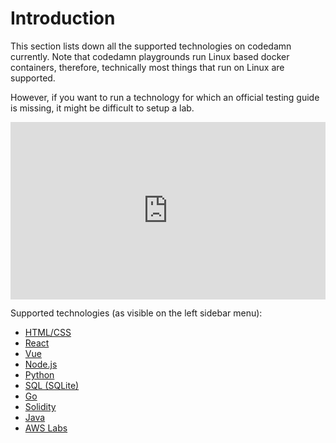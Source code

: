 # Introduction

This section lists down all the supported technologies on codedamn currently. Note that codedamn playgrounds run Linux based docker containers, therefore, technically most things that run on Linux are supported.

However, if you want to run a technology for which an official testing guide is missing, it might be difficult to setup a lab.

<div
	style="position: relative; width: 100%; height: 0; padding-top: 56.25%;"
>
<iframe
	src="https://www.youtube.com/embed/aBddZmWt0Sc?list=PLYxzS__5yYQnoUg4MCS2sew_tOZsgrUeH"
	title="YouTube video player"
	frameborder="0"
	style="position: absolute; top: 0; left: 0; width: 100%; height: 100%;"
	allow="accelerometer; autoplay; clipboard-write; encrypted-media; gyroscope; picture-in-picture"
	allowfullscreen
></iframe>
</div>

Supported technologies (as visible on the left sidebar menu):

-   [HTML/CSS](/docs/technologies/html-css)
-   [React](/docs/technologies/react)
-   [Vue](/docs/technologies/vue)
-   [Node.js](/docs/technologies/node)
-   [Python](/docs/technologies/python-pytest)
-   [SQL (SQLite)](/docs/technologies/sqlite)
-   [Go](/docs/technologies/go)
-   [Solidity](/docs/technologies/solidity-hardhat)
-   [Java](/docs/technologies/java-junit)
-   [AWS Labs](/docs/technologies/aws)
